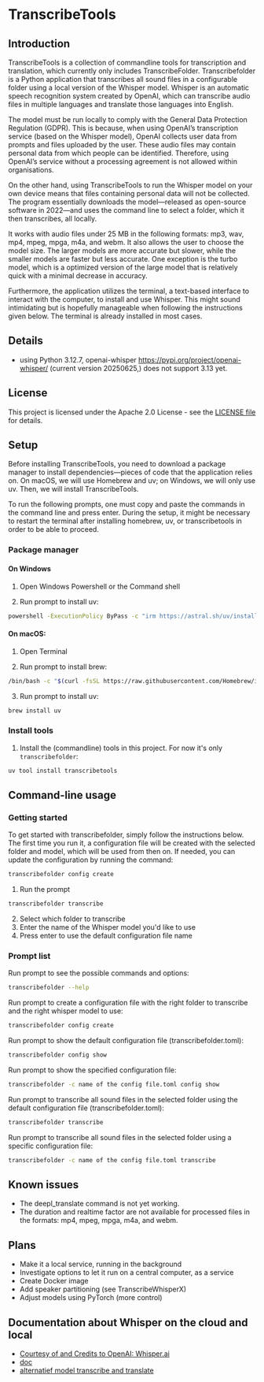# TranscribeTools

## Introduction
TranscribeTools is a collection of commandline tools for transcription and translation, which currently only includes TranscribeFolder. Transcribefolder is a Python application that transcribes all sound files in a configurable folder using a local version of the Whisper model. Whisper is an automatic speech recognition system created by OpenAI, which can transcribe audio files in multiple languages and translate those languages into English.

The model must be run locally to comply with the General Data Protection Regulation (GDPR). This is because, when using OpenAI’s transcription service (based on the Whisper model), OpenAI collects user data from prompts and files uploaded by the user. These audio files may contain personal data from which people can be identified. Therefore, using OpenAI’s service without a processing agreement is not allowed within organisations.

On the other hand, using TranscribeTools to run the Whisper model on your own device means that files containing personal data will not be collected. The program essentially downloads the model—released as open-source software in 2022—and uses the command line to select a folder, which it then transcribes, all locally.

It works with audio files under 25 MB in the following formats: mp3, wav, mp4, mpeg, mpga, m4a, and webm. It also allows the user to choose the model size. The larger models are more accurate but slower, while the smaller models are faster but less accurate. One exception is the turbo model, which is a optimized version of the large model that is relatively quick with a minimal decrease in accuracy. 

Furthermore, the application utilizes the terminal, a text-based interface to interact with the computer, to install and use Whisper. This might sound intimidating but is hopefully manageable when following the instructions given below. The terminal is already installed in most cases.

## Details
 - using Python 3.12.7, openai-whisper https://pypi.org/project/openai-whisper/ (current version 20250625,) 
does not support 3.13 yet.

## License
This project is licensed under the Apache 2.0 License - see the [LICENSE file](LICENSE) for details.

## Setup
Before installing TranscribeTools, you need to download a package manager to install dependencies—pieces of code that the application relies on. On macOS, we will use Homebrew and uv; on Windows, we will only use uv. Then, we will install TranscribeTools.

To run the following prompts, one must copy and paste the commands in the command line and press enter. During the setup, it might be necessary to restart the terminal after installing homebrew, uv, or transcribetools in order to be able to proceed. 

### Package manager
#### On Windows
1. Open Windows Powershell or the Command shell

2. Run prompt to install uv:

```bash
powershell -ExecutionPolicy ByPass -c "irm https://astral.sh/uv/install.ps1 | iex"
```

#### On macOS:
1. Open Terminal

2. Run prompt to install brew:

```bash
/bin/bash -c "$(curl -fsSL https://raw.githubusercontent.com/Homebrew/install/HEAD/install.sh)"
```

3. Run prompt to install uv:

```bash
brew install uv
```

### Install tools
1. Install the (commandline) tools in this project. For now it's only `transcribefolder`:

```bash
uv tool install transcribetools
```

## Command-line usage
### Getting started
To get started with transcribefolder, simply follow the instructions below. The first
time you run it, a configuration file will be created with the selected folder and 
model, which will be used from then on. If needed, you can update the configuration by 
running the command: 

```bash
transcribefolder config create
```  

1. Run the prompt 
  ```bash
  transcribefolder transcribe
  ```
2. Select which folder to transcribe
3. Enter the name of the Whisper model you'd like to use
4. Press enter to use the default configuration file name

### Prompt list
Run prompt to see the possible commands and options:

```bash
transcribefolder --help
```

Run prompt to create a configuration file with the right folder to transcribe and the right whisper model to use:

```bash
transcribefolder config create
```

Run prompt to show the default configuration file (transcribefolder.toml):

```bash
transcribefolder config show
```

Run prompt to show the specified configuration file:
 
```bash
transcribefolder -c name of the config file.toml config show
```

Run prompt to transcribe all sound files in the selected folder using the default configuration file (transcribefolder.toml):

```bash
transcribefolder transcribe
```

Run prompt to transcribe all sound files in the selected folder using a specific configuration file:

```bash
transcribefolder -c name of the config file.toml transcribe
```

## Known issues 
- The deepl_translate command is not yet working. 
- The duration and realtime factor are not available for processed files in the formats: mp4, mpeg, mpga, m4a, and webm.

## Plans
- Make it a local service, running in the background
- Investigate options to let it run on a central computer, as a service
- Create Docker image
- Add speaker partitioning (see TranscribeWhisperX)
- Adjust models using PyTorch (more control)

## Documentation about Whisper on the cloud and local
- [Courtesy of and Credits to OpenAI: Whisper.ai](https://github.com/openai/whisper/blob/main/README.md)
- [doc](https://pypi.org/project/openai-whisper/)
- [alternatief model transcribe and translate](https://huggingface.co/facebook/seamless-m4t-v2-large)
